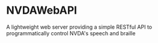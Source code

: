 # NVDAWebAPI
A lightweight web server providing a simple RESTful API to programmatically control NVDA's speech and braille
